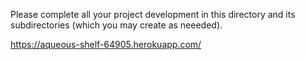 Please complete all your project development in this directory and 
its subdirectories (which you may create as neeeded).

https://aqueous-shelf-64905.herokuapp.com/
